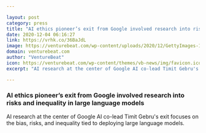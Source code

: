 ```yaml
---

layout: post
category: press
title: "AI ethics pioneer’s exit from Google involved research into risks and inequality in large language models"
date: 2020-12-04 06:16:27
link: https://vrhk.co/36BaJdL
image: https://venturebeat.com/wp-content/uploads/2020/12/GettyImages-1028811892.jpg?w=1200&strip=all
domain: venturebeat.com
author: "VentureBeat"
icon: https://venturebeat.com/wp-content/themes/vb-news/img/favicon.ico
excerpt: "AI research at the center of Google AI co-lead Timit Gebru's exit focuses on the bias, risks, and inequality tied to deploying large language models."

---
```


### AI ethics pioneer’s exit from Google involved research into risks and inequality in large language models

AI research at the center of Google AI co-lead Timit Gebru's exit focuses on the bias, risks, and inequality tied to deploying large language models.